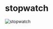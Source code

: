 # stopwatch
 
![stopwatch](https://github.com/Uzmakh/stopwatch/assets/91914613/81f301b6-9427-4280-88bd-c34eab19b8a2)
